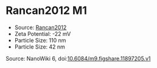 <a name="material" />

# Rancan2012 M1
<script type="application/ld+json">
  {
    "@context": "https://schema.org/",
    "@type": "ChemicalSubstance",
    "@id": "https://egonw.github.io/nanowiki/nanowiki203.html#material",
    "http://purl.org/dc/terms/conformsTo":
      {
        "@type": "CreativeWork",
        "@id": "https://bioschemas.org/profiles/ChemicalSubstance/0.4-RELEASE/"
      },
    "identfier": "203",
    "name": "Rancan2012 M1",
    "url": "https://egonw.github.io/nanowiki/nanowiki203.html#material",
    "sameAs": "http://127.0.0.1/mediawiki/index.php/Special:URIResolver/Rancan2012_M1"
  }
</script>


* Source: [Rancan2012](articleRancan2012.md)
* Zeta Potential: -22 mV
* Particle Size: 110 nm
* Particle Size: 42 nm


Source: NanoWiki 6, doi:[10.6084/m9.figshare.11897205.v1](https://doi.org/10.6084/m9.figshare.11897205.v1)

